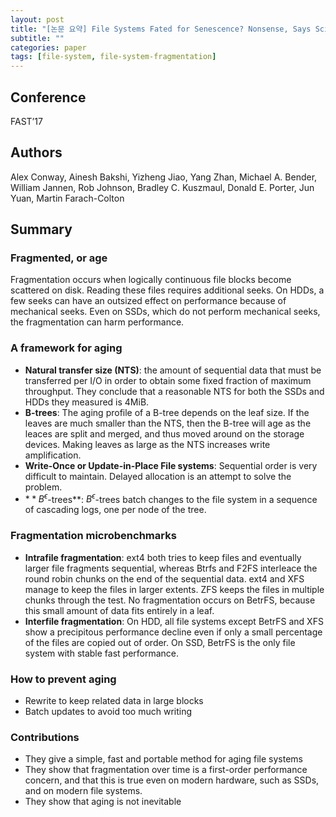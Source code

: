 ```yaml
---
layout: post
title: "[논문 요약] File Systems Fated for Senescence? Nonsense, Says Science! Mappings"
subtitle: ""
categories: paper
tags: [file-system, file-system-fragmentation]
---
```


## Conference

FAST’17

## Authors

Alex Conway, Ainesh Bakshi, Yizheng Jiao, Yang Zhan, Michael A. Bender, William Jannen, Rob Johnson, Bradley C. Kuszmaul, Donald E. Porter, Jun Yuan, Martin Farach-Colton

## Summary

### Fragmented, or age

Fragmentation occurs when logically continuous file blocks become scattered on disk. Reading these files requires additional seeks. On HDDs, a few seeks can have an outsized effect on performance because of mechanical seeks. Even on SSDs, which do not perform mechanical seeks, the fragmentation can harm performance.

### A framework for aging

- **Natural transfer size (NTS)**: the amount of sequential data that must be transferred per I/O in order to obtain some fixed fraction of maximum throughput. They conclude that a reasonable NTS for both the SSDs and HDDs they measured is 4MiB.
- **B-trees**: The aging profile of a B-tree depends on the leaf size. If the leaves are much smaller than the NTS, then the B-tree will age as the leaces are split and merged, and thus moved around on the storage devices. Making leaves as large as the NTS increases write amplification.
- **Write-Once or Update-in-Place File systems**: Sequential order is very difficult to maintain. Delayed allocation is an attempt to solve the problem.
- $**B^\epsilon$-trees**: $B^\epsilon$-trees batch changes to the file system in a sequence of cascading logs, one per node of the tree.

### Fragmentation microbenchmarks

- **Intrafile fragmentation**: ext4 both tries to keep files and eventually larger file fragments sequential, whereas Btrfs and F2FS interleace the round robin chunks on the end of the sequential data. ext4 and XFS manage to keep the files in larger extents. ZFS keeps the files in multiple chunks through the test. No fragmentation occurs on BetrFS, because this small amount of data fits entirely in a leaf.
- **Interfile fragmentation**: On HDD, all file systems except BetrFS and XFS show a precipitous performance decline even if only a small percentage of the files are copied out of order. On SSD, BetrFS is the only file system with stable fast performance.

### How to prevent aging

- Rewrite to keep related data in large blocks
- Batch updates to avoid too much writing

### Contributions

- They give a simple, fast and portable method for aging file systems
- They show that fragmentation over time is a first-order performance concern, and that this is true even on modern hardware, such as SSDs, and on modern file systems.
- They show that aging is not inevitable
